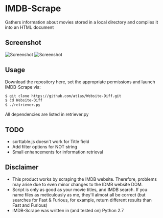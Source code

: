 # IMDB-Scrape

Gathers information about movies stored in a local directory and compiles it into an HTML document

## Screenshot

![Screenshot](http://at1as.github.io/github_repo_assets/imdb-scrape.jpg)
![Screenshot](http://at1as.github.io/github_repo_assets/imdb-scrape2.jpg)

## Usage

Download the repository here, set the appropriate permissions and launch IMDB-Scrape via:
```bash
$ git clone https://github.com/at1as/Website-Diff.git
$ cd Website-Diff
$ ./retriever.py
```
All dependencies are listed in retriever.py

## TODO

* sorttable.js doesn't work for Title field
* Add filter options for NOT string
* Small enhancements for information retrieval


## Disclaimer

* This product works by scraping the IMDB website. Therefore, problems may arise due to even minor changes to the IDMB website DOM.
* Script is only as good as your movie titles, and IMDB search. If you name files as meticulously as me, they'll almost all be correct (but searches for Fast & Furious, for example, return different results than Fast and Furious)
* IMDB-Scrape was written in (and tested on) Python 2.7
